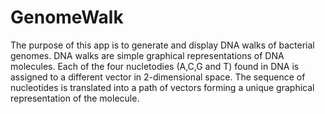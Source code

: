 # GenomeWalk

The purpose of this app is to generate and display DNA walks of bacterial genomes. 
DNA walks are simple graphical representations of DNA molecules.
Each of the four nucletodies (A,C,G and T) found in DNA is assigned to a different vector in 2-dimensional space. The sequence of nucleotides is translated into a path of vectors forming a unique graphical representation of the molecule.
